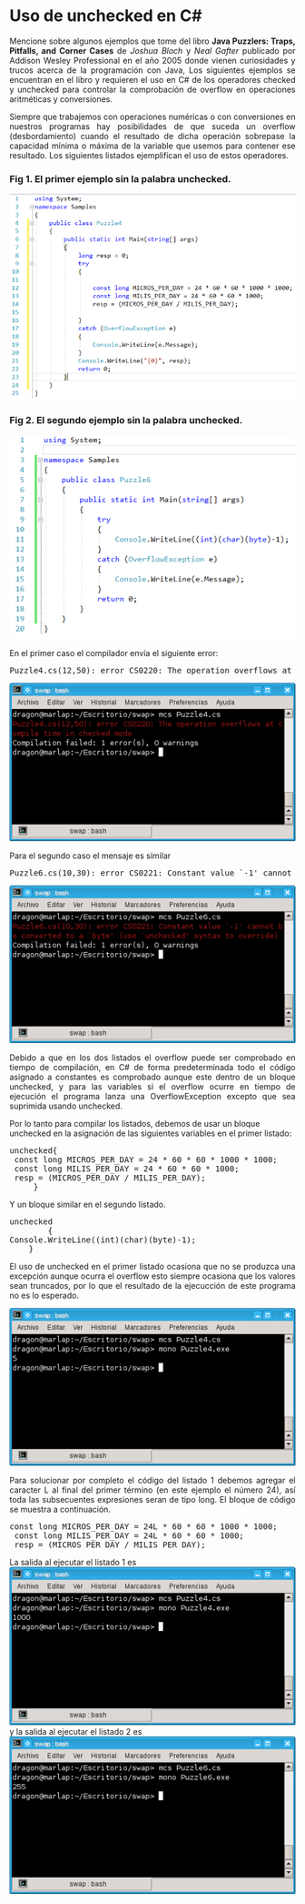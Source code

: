 # Uso de unchecked en C#
<p align="justify">
Mencione sobre algunos ejemplos que tome del libro <b>Java Puzzlers: Traps, Pitfalls, and Corner Cases</b> de <i>Joshua Bloch</i> y <i>Neal Gafter</i> publicado por Addison Wesley Professional en el año 2005 donde vienen curiosidades y trucos acerca de la programación con Java, Los siguientes ejemplos se encuentran en el libro y requieren el uso en C# de los operadores checked y unchecked para controlar la comprobación de overflow en operaciones aritméticas y conversiones.
</p>
<p align="justify">
Siempre que trabajemos con operaciones numéricas o con conversiones en nuestros programas hay posibilidades de que suceda un overflow (desbordamiento) cuando el resultado de dicha operación sobrepase la capacidad mínima o máxima de la variable que usemos para contener ese resultado. Los siguientes listados ejemplifican el uso de estos operadores.
</p>
<h3>Fig 1. El primer ejemplo sin la palabra unchecked.</h3>
<img src="Puzzle4_unchecked.png">
<h3>Fig 2. El segundo ejemplo sin la palabra unchecked.</h3>
<img src="Puzzle6_unchecked.png">
<p>
En el primer caso el compilador envía el siguiente error:
</p>
<pre>
Puzzle4.cs(12,50): error CS0220: The operation overflows at compile time in checked mode
</pre>
<img src="img1.png">
<p>
Para el segundo caso el mensaje es similar
</p>
<pre>
Puzzle6.cs(10,30): error CS0221: Constant value `-1' cannot be converted to a `byte' (use `unchecked' syntax to override) Compilation failed: 1 error(s), 0 warnings
</pre>
<img src="img2.png">
<p align="justify">
Debido a que en los dos listados el overflow puede ser comprobado en tiempo de compilación, en C# de forma predeterminada todo el código asignado a constantes es comprobado aunque este dentro de un bloque unchecked, y para las variables si el overflow ocurre en tiempo de ejecución el programa lanza una OverflowException excepto que sea suprimida usando unchecked.
</p>
<p>
Por lo tanto para compilar los listados, debemos de usar un bloque unchecked en la asignación de las siguientes variables en el primer listado:
</p>
<pre>
unchecked{
 const long MICROS_PER_DAY = 24 * 60 * 60 * 1000 * 1000;
 const long MILIS_PER_DAY = 24 * 60 * 60 * 1000;   
 resp = (MICROS_PER_DAY / MILIS_PER_DAY);   
     }
</pre>
<p>
Y un bloque similar en el segundo listado.
</p>
<pre>
unchecked
        {
Console.WriteLine((int)(char)(byte)-1);
    }
</pre>
<p align="justify">
El uso de unchecked en el primer listado ocasiona que no se produzca una excepción aunque ocurra el overflow esto siempre ocasiona que los valores sean truncados, por lo que el resultado de la ejecucción de este programa no es lo esperado.
</p>
<img src="img3.png">
<p align="justify">
Para solucionar por completo el código del listado 1 debemos agregar el caracter L al final del primer término (en este ejemplo el número 24), así toda las subsecuentes expresiones seran de tipo long.
El bloque de código se muestra a continuación.
</p>
<pre>
const long MICROS_PER_DAY = 24L * 60 * 60 * 1000 * 1000;
 const long MILIS_PER_DAY = 24L * 60 * 60 * 1000;   
 resp = (MICROS_PER_DAY / MILIS_PER_DAY);  
</pre>
La salida al ejecutar el listado 1 es
<img src="img4.png">
y la salida al ejecutar el listado 2 es
<img src="img5.png">